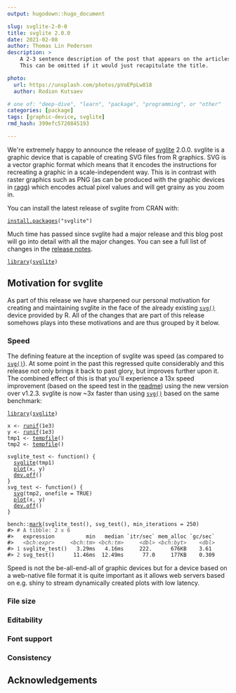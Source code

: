 ```yaml
---
output: hugodown::hugo_document

slug: svglite-2-0-0
title: svglite 2.0.0
date: 2021-02-08
author: Thomas Lin Pedersen
description: >
    A 2-3 sentence description of the post that appears on the articles page.
    This can be omitted if it would just recapitulate the title.

photo:
  url: https://unsplash.com/photos/pVoEPpLw818
  author: Rodion Kutsaev

# one of: "deep-dive", "learn", "package", "programming", or "other"
categories: [package] 
tags: [graphic-device, svglite]
rmd_hash: 399efc5720845193

---
```


<!--
TODO:
* [x] Pick category and tags (see existing with `post_tags()`)
* [x] Find photo & update yaml metadata
* [x] Create `thumbnail-sq.jpg`; height and width should be equal
* [x] Create `thumbnail-wd.jpg`; width should be >5x height
* [x] `hugodown::tidy_thumbnail()`
* [ ] Add intro sentence
* [ ] `use_tidy_thanks()`
-->

We're extremely happy to announce the release of [svglite](https://svglite.r-lib.org) 2.0.0. svglite is a graphic device that is capable of creating SVG files from R graphics. SVG is a vector graphic format which means that it encodes the instructions for recreating a graphic in a scale-independent way. This is in contrast with raster graphics such as PNG (as can be produced with the graphic devices in [ragg](https://ragg.r-lib.org)) which encodes actual pixel values and will get grainy as you zoom in.

You can install the latest release of svglite from CRAN with:

<div class="highlight">

<pre class='chroma'><code class='language-r' data-lang='r'><span class='nf'><a href='https://rdrr.io/r/utils/install.packages.html'>install.packages</a></span><span class='o'>(</span><span class='s'>"svglite"</span><span class='o'>)</span></code></pre>

</div>

Much time has passed since svglite had a major release and this blog post will go into detail with all the major changes. You can see a full list of changes in the [release notes](%7B%20github_release%20%7D).

<div class="highlight">

<pre class='chroma'><code class='language-r' data-lang='r'><span class='kr'><a href='https://rdrr.io/r/base/library.html'>library</a></span><span class='o'>(</span><span class='nv'><a href='https://svglite.r-lib.org'>svglite</a></span><span class='o'>)</span></code></pre>

</div>

Motivation for svglite
----------------------

As part of this release we have sharpened our personal motivation for creating and maintaining svglite in the face of the already existing [`svg()`](https://rdrr.io/r/grDevices/cairo.html) device provided by R. All of the changes that are part of this release somehows plays into these motivations and are thus grouped by it below.

### Speed

The defining feature at the inception of svglite was speed (as compared to [`svg()`](https://rdrr.io/r/grDevices/cairo.html)). At some point in the past this regressed quite considerably and this release not only brings it back to past glory, but improves further upon it. The combined effect of this is that you'll experience a 13x speed improvement (based on the speed test in the [readme](https://svglite.r-lib.org/index.html#speed)) using the new version over v1.2.3. svglite is now \~3x faster than using [`svg()`](https://rdrr.io/r/grDevices/cairo.html) based on the same benchmark:

<div class="highlight">

<pre class='chroma'><code class='language-r' data-lang='r'><span class='kr'><a href='https://rdrr.io/r/base/library.html'>library</a></span><span class='o'>(</span><span class='nv'><a href='https://svglite.r-lib.org'>svglite</a></span><span class='o'>)</span>

<span class='nv'>x</span> <span class='o'>&lt;-</span> <span class='nf'><a href='https://rdrr.io/r/stats/Uniform.html'>runif</a></span><span class='o'>(</span><span class='m'>1e3</span><span class='o'>)</span>
<span class='nv'>y</span> <span class='o'>&lt;-</span> <span class='nf'><a href='https://rdrr.io/r/stats/Uniform.html'>runif</a></span><span class='o'>(</span><span class='m'>1e3</span><span class='o'>)</span>
<span class='nv'>tmp1</span> <span class='o'>&lt;-</span> <span class='nf'><a href='https://rdrr.io/r/base/tempfile.html'>tempfile</a></span><span class='o'>(</span><span class='o'>)</span>
<span class='nv'>tmp2</span> <span class='o'>&lt;-</span> <span class='nf'><a href='https://rdrr.io/r/base/tempfile.html'>tempfile</a></span><span class='o'>(</span><span class='o'>)</span>

<span class='nv'>svglite_test</span> <span class='o'>&lt;-</span> <span class='kr'>function</span><span class='o'>(</span><span class='o'>)</span> <span class='o'>&#123;</span>
  <span class='nf'><a href='https://svglite.r-lib.org/reference/svglite.html'>svglite</a></span><span class='o'>(</span><span class='nv'>tmp1</span><span class='o'>)</span>
  <span class='nf'><a href='https://rdrr.io/r/graphics/plot.default.html'>plot</a></span><span class='o'>(</span><span class='nv'>x</span>, <span class='nv'>y</span><span class='o'>)</span>
  <span class='nf'><a href='https://rdrr.io/r/grDevices/dev.html'>dev.off</a></span><span class='o'>(</span><span class='o'>)</span>
<span class='o'>&#125;</span>
<span class='nv'>svg_test</span> <span class='o'>&lt;-</span> <span class='kr'>function</span><span class='o'>(</span><span class='o'>)</span> <span class='o'>&#123;</span>
  <span class='nf'><a href='https://rdrr.io/r/grDevices/cairo.html'>svg</a></span><span class='o'>(</span><span class='nv'>tmp2</span>, onefile <span class='o'>=</span> <span class='kc'>TRUE</span><span class='o'>)</span>
  <span class='nf'><a href='https://rdrr.io/r/graphics/plot.default.html'>plot</a></span><span class='o'>(</span><span class='nv'>x</span>, <span class='nv'>y</span><span class='o'>)</span>
  <span class='nf'><a href='https://rdrr.io/r/grDevices/dev.html'>dev.off</a></span><span class='o'>(</span><span class='o'>)</span>
<span class='o'>&#125;</span>

<span class='nf'>bench</span><span class='nf'>::</span><span class='nf'><a href='https://rdrr.io/pkg/bench/man/mark.html'>mark</a></span><span class='o'>(</span><span class='nf'>svglite_test</span><span class='o'>(</span><span class='o'>)</span>, <span class='nf'>svg_test</span><span class='o'>(</span><span class='o'>)</span>, min_iterations <span class='o'>=</span> <span class='m'>250</span><span class='o'>)</span>
<span class='c'>#&gt; <span style='color: #555555;'># A tibble: 2 x 6</span></span>
<span class='c'>#&gt;   expression          min   median `itr/sec` mem_alloc `gc/sec`</span>
<span class='c'>#&gt;   <span style='color: #555555;font-style: italic;'>&lt;bch:expr&gt;</span><span>     </span><span style='color: #555555;font-style: italic;'>&lt;bch:tm&gt;</span><span> </span><span style='color: #555555;font-style: italic;'>&lt;bch:tm&gt;</span><span>     </span><span style='color: #555555;font-style: italic;'>&lt;dbl&gt;</span><span> </span><span style='color: #555555;font-style: italic;'>&lt;bch:byt&gt;</span><span>    </span><span style='color: #555555;font-style: italic;'>&lt;dbl&gt;</span></span>
<span class='c'>#&gt; <span style='color: #555555;'>1</span><span> svglite_test()   3.29ms   4.16ms     222.      676KB    3.61 </span></span>
<span class='c'>#&gt; <span style='color: #555555;'>2</span><span> svg_test()      11.46ms  12.49ms      77.0     177KB    0.309</span></span></code></pre>

</div>

Speed is not the be-all-end-all of graphic devices but for a device based on a web-native file format it is quite important as it allows web servers based on e.g. shiny to stream dynamically created plots with low latency.

### File size

### Editability

### Font support

### Consistency

Acknowledgements
----------------

